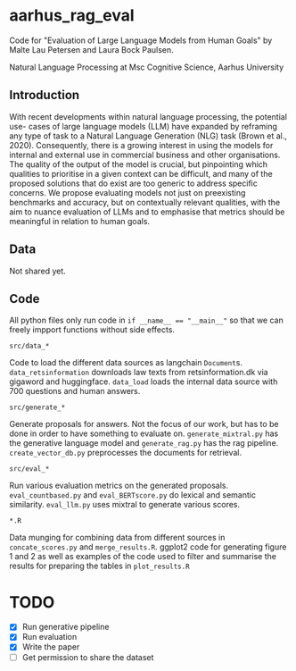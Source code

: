 # aarhus_rag_eval

Code for "Evaluation of Large Language Models from Human Goals" by Malte Lau Petersen and Laura Bock Paulsen.

Natural Language Processing at Msc Cognitive Science, Aarhus University

## Introduction
With recent developments within natural language processing, the potential use-
cases of large language models (LLM) have expanded by reframing any type of task
to a Natural Language Generation (NLG) task (Brown et al., 2020). Consequently,
there is a growing interest in using the models for internal and external use in
commercial business and other organisations. The quality of the output of the
model is crucial, but pinpointing which qualities to prioritise in a given context can
be difficult, and many of the proposed solutions that do exist are too generic to
address specific concerns. We propose evaluating models not just on preexisting
benchmarks and accuracy, but on contextually relevant qualities, with the aim to
nuance evaluation of LLMs and to emphasise that metrics should be meaningful in
relation to human goals.

## Data
Not shared yet.

## Code
All python files only run code in `if __name__ == "__main__"` so that we can freely impport functions without side effects.

```
src/data_*
```

Code to load the different data sources as langchain `Document`s. `data_retsinformation` downloads law texts from retsinformation.dk via gigaword and huggingface. `data_load` loads the internal data source with 700 questions and human answers.

```
src/generate_*
```

Generate proposals for answers. Not the focus of our work, but has to be done in order to have something to evaluate on. 
`generate_mixtral.py` has the generative language model and `generate_rag.py` has the rag pipeline. `create_vector_db.py` preprocesses the documents for retrieval.

```
src/eval_*
```

Run various evaluation metrics on the generated proposals. `eval_countbased.py` and `eval_BERTscore.py` do lexical and semantic similarity. `eval_llm.py` uses mixtral to generate various scores.

```
*.R
```
Data munging for combining data from different sources in `concate_scores.py` and `merge_results.R`. ggplot2 code for generating figure 1 and 2 as well as examples of the code used to filter and summarise the results for preparing the tables in `plot_results.R`

# TODO
- [x] Run generative pipeline
- [x] Run evaluation
- [x] Write the paper
- [ ] Get permission to share the dataset

